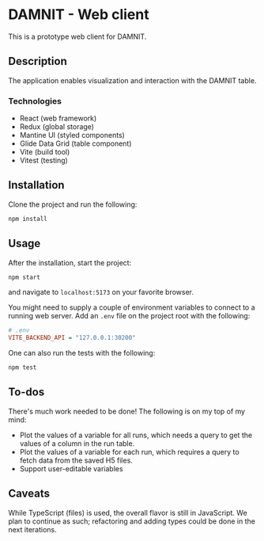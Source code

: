 # DAMNIT - Web client

This is a prototype web client for DAMNIT.

## Description

The application enables visualization and interaction with the DAMNIT table.

### Technologies

- React (web framework)
- Redux (global storage)
- Mantine UI (styled components)
- Glide Data Grid (table component)
- Vite (build tool)
- Vitest (testing)

## Installation

Clone the project and run the following:

```sh
npm install
```

## Usage

After the installation, start the project:

```sh
npm start
```

and navigate to `localhost:5173` on your favorite browser.

You might need to supply a couple of environment variables to connect to a
running web server. Add an `.env` file on the project root with the following:

```ini
# .env
VITE_BACKEND_API = "127.0.0.1:30200"
```

One can also run the tests with the following:

```sh
npm test
```

## To-dos

There's much work needed to be done! The following is on my top of my mind:

- Plot the values of a variable for all runs, which needs a query to get the values of a column in the run table.
- Plot the values of a variable for each run, which requires a query to fetch
  data from the saved H5 files.
- Support user-editable variables

## Caveats

While TypeScript (files) is used, the overall flavor is still in JavaScript. We plan to continue as such; refactoring and adding types could be done in the next iterations.
